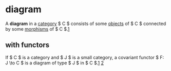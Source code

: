 # diagram

A **diagram** in a [category](/math/category-theory/category.md) $ C $ consists
of some [objects](/math/category-theory/category.md) of $ C $ connected by some
[morphisms](/math/category-theory/category.md) of $ C $.[1]

## with functors

If $ C $ is a category and $ J $ is a small category, a covariant functor $ F: J
\to C $ is a diagram of type $ J $ in $ C $.[1] [2]

[1]: https://ncatlab.org/nlab/show/diagram
[2]: https://en.wikipedia.org/wiki/Functor
